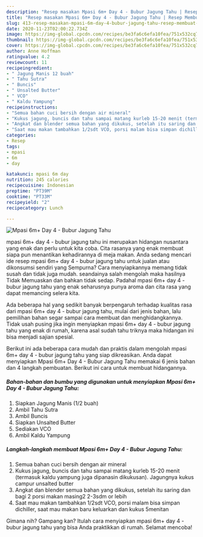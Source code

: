 ```yaml
---
description: "Resep masakan Mpasi 6m+ Day 4 - Bubur Jagung Tahu | Resep Membuat Mpasi 6m+ Day 4 - Bubur Jagung Tahu Yang Enak Dan Lezat"
title: "Resep masakan Mpasi 6m+ Day 4 - Bubur Jagung Tahu | Resep Membuat Mpasi 6m+ Day 4 - Bubur Jagung Tahu Yang Enak Dan Lezat"
slug: 413-resep-masakan-mpasi-6m-day-4-bubur-jagung-tahu-resep-membuat-mpasi-6m-day-4-bubur-jagung-tahu-yang-enak-dan-lezat
date: 2020-11-23T02:00:22.734Z
image: https://img-global.cpcdn.com/recipes/be3fa6c6efa10fea/751x532cq70/mpasi-6m-day-4-bubur-jagung-tahu-foto-resep-utama.jpg
thumbnail: https://img-global.cpcdn.com/recipes/be3fa6c6efa10fea/751x532cq70/mpasi-6m-day-4-bubur-jagung-tahu-foto-resep-utama.jpg
cover: https://img-global.cpcdn.com/recipes/be3fa6c6efa10fea/751x532cq70/mpasi-6m-day-4-bubur-jagung-tahu-foto-resep-utama.jpg
author: Anne Hoffman
ratingvalue: 4.2
reviewcount: 11
recipeingredient:
- " Jagung Manis 12 buah"
- " Tahu Sutra"
- " Buncis"
- " Unsalted Butter"
- " VCO"
- " Kaldu Yampung"
recipeinstructions:
- "Semua bahan cuci bersih dengan air mineral"
- "Kukus jagung, buncis dan tahu sampai matang kurleb 15-20 menit (termasuk kaldu yampung juga dipanasin dikukusan). Jagungnya kukus campur unsalted butter"
- "Angkat dan blender semua bahan yang dikukus, setelah itu saring dan bagi 2 porsi makan masing2 2-3sdm or lebih"
- "Saat mau makan tambahkan 1/2sdt VCO, porsi malam bisa simpan dichiller, saat mau makan baru keluarkan dan kukus 5menitan"
categories:
- Resep
tags:
- mpasi
- 6m
- day

katakunci: mpasi 6m day 
nutrition: 245 calories
recipecuisine: Indonesian
preptime: "PT39M"
cooktime: "PT33M"
recipeyield: "2"
recipecategory: Lunch

---
```



![Mpasi 6m+ Day 4 - Bubur Jagung Tahu](https://img-global.cpcdn.com/recipes/be3fa6c6efa10fea/751x532cq70/mpasi-6m-day-4-bubur-jagung-tahu-foto-resep-utama.jpg)


mpasi 6m+ day 4 - bubur jagung tahu ini merupakan hidangan nusantara yang enak dan perlu untuk kita coba. Cita rasanya yang enak membuat siapa pun menantikan kehadirannya di meja makan.
Anda sedang mencari ide resep mpasi 6m+ day 4 - bubur jagung tahu untuk jualan atau dikonsumsi sendiri yang Sempurna? Cara menyiapkannya memang tidak susah dan tidak juga mudah. seandainya salah mengolah maka hasilnya Tidak Memuaskan dan bahkan tidak sedap. Padahal mpasi 6m+ day 4 - bubur jagung tahu yang enak seharusnya punya aroma dan cita rasa yang dapat memancing selera kita.



Ada beberapa hal yang sedikit banyak berpengaruh terhadap kualitas rasa dari mpasi 6m+ day 4 - bubur jagung tahu, mulai dari jenis bahan, lalu pemilihan bahan segar sampai cara membuat dan menghidangkannya. Tidak usah pusing jika ingin menyiapkan mpasi 6m+ day 4 - bubur jagung tahu yang enak di rumah, karena asal sudah tahu triknya maka hidangan ini bisa menjadi sajian spesial.


Berikut ini ada beberapa cara mudah dan praktis dalam mengolah mpasi 6m+ day 4 - bubur jagung tahu yang siap dikreasikan. Anda dapat menyiapkan Mpasi 6m+ Day 4 - Bubur Jagung Tahu memakai 6 jenis bahan dan 4 langkah pembuatan. Berikut ini cara untuk membuat hidangannya.

<!--inarticleads1-->

##### Bahan-bahan dan bumbu yang digunakan untuk menyiapkan Mpasi 6m+ Day 4 - Bubur Jagung Tahu:

1. Siapkan  Jagung Manis (1/2 buah)
1. Ambil  Tahu Sutra
1. Ambil  Buncis
1. Siapkan  Unsalted Butter
1. Sediakan  VCO
1. Ambil  Kaldu Yampung




<!--inarticleads2-->

##### Langkah-langkah membuat Mpasi 6m+ Day 4 - Bubur Jagung Tahu:

1. Semua bahan cuci bersih dengan air mineral
1. Kukus jagung, buncis dan tahu sampai matang kurleb 15-20 menit (termasuk kaldu yampung juga dipanasin dikukusan). Jagungnya kukus campur unsalted butter
1. Angkat dan blender semua bahan yang dikukus, setelah itu saring dan bagi 2 porsi makan masing2 2-3sdm or lebih
1. Saat mau makan tambahkan 1/2sdt VCO, porsi malam bisa simpan dichiller, saat mau makan baru keluarkan dan kukus 5menitan




Gimana nih? Gampang kan? Itulah cara menyiapkan mpasi 6m+ day 4 - bubur jagung tahu yang bisa Anda praktikkan di rumah. Selamat mencoba!
